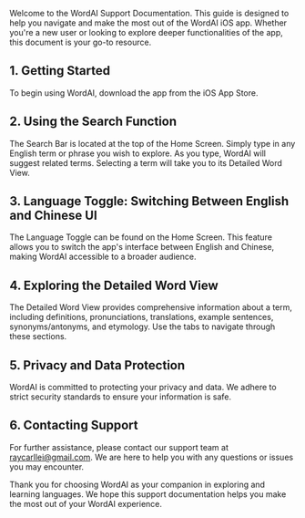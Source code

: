 Welcome to the WordAI Support Documentation. This guide is designed to help you navigate and make the most out of the WordAI iOS app. Whether you're a new user or looking to explore deeper functionalities of the app, this document is your go-to resource.


## 1. Getting Started

To begin using WordAI, download the app from the iOS App Store. 

## 2. Using the Search Function

The Search Bar is located at the top of the Home Screen. Simply type in any English term or phrase you wish to explore. As you type, WordAI will suggest related terms. Selecting a term will take you to its Detailed Word View.

## 3. Language Toggle: Switching Between English and Chinese UI

The Language Toggle can be found on the Home Screen. This feature allows you to switch the app's interface between English and Chinese, making WordAI accessible to a broader audience.

## 4. Exploring the Detailed Word View

The Detailed Word View provides comprehensive information about a term, including definitions, pronunciations, translations, example sentences, synonyms/antonyms, and etymology. Use the tabs to navigate through these sections.


## 5. Privacy and Data Protection

WordAI is committed to protecting your privacy and data. We adhere to strict security standards to ensure your information is safe.


## 6. Contacting Support

For further assistance, please contact our support team at raycarllei@gmail.com. We are here to help you with any questions or issues you may encounter.

Thank you for choosing WordAI as your companion in exploring and learning languages. We hope this support documentation helps you make the most out of your WordAI experience.
